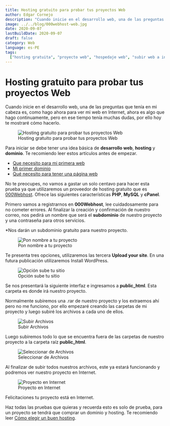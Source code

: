 ```yaml
---
title: Hosting gratuito para probar tus proyectos Web
author: Edgar Cornejo
description: "Cuando inicie en el desarrollo web, una de las preguntas que tenía en mi cabeza es, como hago ahora para ver mi web en Internet, ahora es algo que hago continuamente, pero en ese tiempo tenía muchas dudas, por ello hoy te mostraré cómo hacerlo."
image: ../../blog/000webhost-web.jpg
date: 2020-09-07
lastBuildDate: 2020-09-07
draft: false
category: Web
language: es-PE
tags:
  ["hosting gratuita", "proyecto web", "hospedaje web", "subir web a internet"]
---
```


# Hosting gratuito para probar tus proyectos Web

Cuando inicie en el desarrollo web, una de las preguntas que tenía en mi cabeza es, como hago ahora para ver mi web en Internet, ahora es algo que hago continuamente, pero en ese tiempo tenía muchas dudas, por ello hoy te mostraré cómo hacerlo.

<figure>
  <img src="../../blog/000webhost-web.jpg" alt="Hosting gratuito para probar tus proyectos Web"/>
  <figcaption>Hosting gratuito para probar tus proyectos Web</figcaption>
</figure>

Para iniciar se debe tener una idea básica de **desarrollo web**, **hosting** y **dominio**. Te recomiendo leer estos artículos antes de empezar.

- <a href="que-necesito-para-mi-primera-web" title="Que necesito para mi primera web" target="_blank">Que necesito para mi primera web</a>
- <a href="mi-primer-dominio" title="Mi primer dominio" target="_blank">Mi primer dominio</a>
- <a href="que-necesito-para-tener-una-pagina-web" title="Qué necesito para tener una página web" target="_blank">Qué necesito para tener una página web</a>

No te preocupes, no vamos a gastar un solo centavo para hacer esta prueba ya que utilizaremos un proveedor de hosting gratuito que es <a href="https://es.000webhost.com/" title="000Webhost" target="_blank">000Webhost</a>. Ofrece las siguientes características **PHP**, **MySQL** y **cPanel**.

Primero vamos a registrarnos en **000Webhost**, lee cuidadosamente para no cometer errores. Al finalizar la creación y confirmación de nuestro correo, nos pedirá un nombre que será el **subdominio** de nuestro proyecto y una contraseña para otros servicios.

\*Nos darán un subdominio gratuito para nuestro proyecto.

<figure>
  <img src="../../blog/000webhost-nombra-tu-proyecto.jpg" alt="Pon nombre a tu proyecto"/>
  <figcaption>Pon nombre a tu proyecto</figcaption>
</figure>

Te presenta tres opciones, utilizaremos las tercera **Upload your site**. En una futura publicación utilizaremos Install WordPress.

<figure>
  <img src="../../blog/000webhost-opcion-sube-tu-sitio.jpg" alt="Opción sube tu sitio"/>
  <figcaption>Opción sube tu sitio</figcaption>
</figure>

Se nos presentará la siguiente interfaz e ingresamos a **public_html**. Esta carpeta es donde irá nuestro proyecto.

Normalmente subiremos una .rar de nuestro proyecto y los extraemos ahí pero no me funciono, por ello empezaré creando las carpetas de mi proyecto y luego subiré los archivos a cada uno de ellos.

<figure>
  <img src="../../blog/000webhost-subir-archivos.jpg" alt="Subir Archivos"/>
  <figcaption>Subir Archivos</figcaption>
</figure>

Luego subiremos todo lo que se encuentra fuera de las carpetas de nuestro proyecto a la carpeta raíz **public_html**.

<figure>
  <img src="../../blog/000webhost-seleccionar-archivos.jpg" alt="Seleccionar de Archivos"/>
  <figcaption>Seleccionar de Archivos</figcaption>
</figure>

Al finalizar de subir todos nuestros archivos, este ya estará funcionando y podremos ver nuestro proyecto en Internet.

<figure>
  <img src="../../blog/000webhost-proyecto-en-internet.jpg" alt="Proyecto en Internet"/>
  <figcaption>Proyecto en Internet</figcaption>
</figure>

Felicitaciones tu proyecto está en Internet.

Haz todas las pruebas que quieras y recuerda esto es solo de prueba, para un proyecto se tendrá que comprar un dominio y hosting. Te recomiendo leer <a href="como-elegir-un-buen-hosting/" title="Cómo elegir un buen hosting" target="_blank">Cómo elegir un buen hosting</a>.
